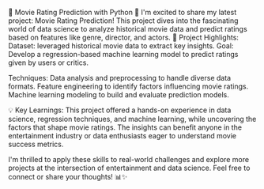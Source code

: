 🎥 Movie Rating Prediction with Python 🎥
I'm excited to share my latest project: Movie Rating Prediction! This project dives into the fascinating world of data science to analyze historical movie data and predict ratings based on features like genre, director, and actors.
🚀 Project Highlights:
Dataset: leveraged historical movie data to extract key insights.
Goal: Develop a regression-based machine learning model to predict ratings given by users or critics.

Techniques:
Data analysis and preprocessing to handle diverse data formats.
Feature engineering to identify factors influencing movie ratings.
Machine learning modeling to build and evaluate prediction models.

💡 Key Learnings:
This project offered a hands-on experience in data science, regression techniques, and machine learning, while uncovering the factors that shape movie ratings. The insights can benefit anyone in the entertainment industry or data enthusiasts eager to understand movie success metrics.

I'm thrilled to apply these skills to real-world challenges and explore more projects at the intersection of entertainment and data science. Feel free to connect or share your thoughts! 📊✨

